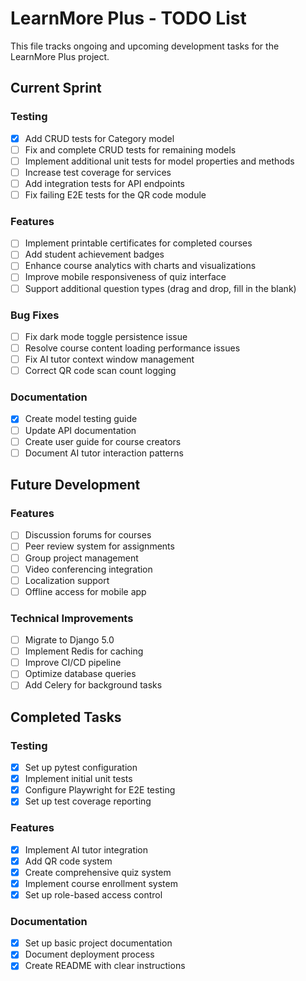 # LearnMore Plus - TODO List

This file tracks ongoing and upcoming development tasks for the LearnMore Plus project.

## Current Sprint

### Testing
- [x] Add CRUD tests for Category model
- [ ] Fix and complete CRUD tests for remaining models
- [ ] Implement additional unit tests for model properties and methods
- [ ] Increase test coverage for services
- [ ] Add integration tests for API endpoints
- [ ] Fix failing E2E tests for the QR code module

### Features
- [ ] Implement printable certificates for completed courses
- [ ] Add student achievement badges
- [ ] Enhance course analytics with charts and visualizations
- [ ] Improve mobile responsiveness of quiz interface
- [ ] Support additional question types (drag and drop, fill in the blank)

### Bug Fixes
- [ ] Fix dark mode toggle persistence issue
- [ ] Resolve course content loading performance issues
- [ ] Fix AI tutor context window management
- [ ] Correct QR code scan count logging

### Documentation
- [x] Create model testing guide
- [ ] Update API documentation
- [ ] Create user guide for course creators
- [ ] Document AI tutor interaction patterns

## Future Development

### Features
- [ ] Discussion forums for courses
- [ ] Peer review system for assignments
- [ ] Group project management
- [ ] Video conferencing integration
- [ ] Localization support
- [ ] Offline access for mobile app

### Technical Improvements
- [ ] Migrate to Django 5.0
- [ ] Implement Redis for caching
- [ ] Improve CI/CD pipeline
- [ ] Optimize database queries
- [ ] Add Celery for background tasks

## Completed Tasks

### Testing
- [x] Set up pytest configuration
- [x] Implement initial unit tests
- [x] Configure Playwright for E2E testing
- [x] Set up test coverage reporting

### Features
- [x] Implement AI tutor integration
- [x] Add QR code system
- [x] Create comprehensive quiz system
- [x] Implement course enrollment system
- [x] Set up role-based access control

### Documentation
- [x] Set up basic project documentation
- [x] Document deployment process
- [x] Create README with clear instructions